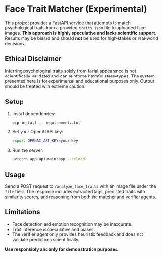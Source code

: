 # Face Trait Matcher (Experimental)

This project provides a FastAPI service that attempts to match psychological traits from a provided `traits.json` file to uploaded face images. **This approach is highly speculative and lacks scientific support.** Results may be biased and should **not** be used for high‑stakes or real‑world decisions.

## Ethical Disclaimer
Inferring psychological traits solely from facial appearance is not scientifically validated and can reinforce harmful stereotypes. The system presented here is for experimental and educational purposes only. Output should be treated with extreme caution.

## Setup
1. Install dependencies:
   ```bash
   pip install -r requirements.txt
   ```
2. Set your OpenAI API key:
   ```bash
   export OPENAI_API_KEY=your-key
   ```
3. Run the server:
   ```bash
   uvicorn app.api.main:app --reload
   ```

## Usage
Send a POST request to `/analyze_face_traits` with an image file under the `file` field. The response includes extracted tags, predicted traits with similarity scores, and reasoning from both the matcher and verifier agents.

## Limitations
- Face detection and emotion recognition may be inaccurate.
- Trait inference is speculative and biased.
- The verifier agent only provides heuristic feedback and does not validate predictions scientifically.

**Use responsibly and only for demonstration purposes.**

